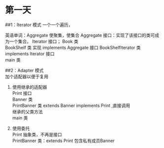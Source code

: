 
第一天
=====
##1：Iterator 模式
一个一个遍历，

英语单词：Aggregate 使聚集，使集合 
Aggregate 接口：实现了该接口的类可成为一个集合。 
Iterator 接口； 
Book 类  
BookShelf 类 实现 implements Aggregate 接口 
BookShelfIterator 类 implements Iterator 接口  
main 类  


##2：Adapter 模式  
加个适配器以便于复用  

1. 使用继承的适配器  
Print 接口  
Banner 类  
PrintBanner 类 extends Banner implements Print ,直接调用      
继承的父类方法  
main 类  

2. 使用委托  
Print 抽象类，不再是接口  
PrintBanner 类：extends Print 包含私有成员Banner  
